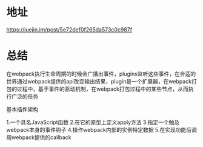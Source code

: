 # 地址
https://juejin.im/post/5e72def0f265da573c0c987f
# 总结
在webpack执行生命周期的时候会广播出事件，plugins监听这些事件，在合适的世界通过webpack提供的api改变输出结果，plugin是一个扩展器，在webpack打包的过程中，基于事件的驱动机制，在webpack打包过程中的某些节点，从而执行广泛的任务

基本插件架构

1.一个具名JavaScript函数
2.在它的原型上定义apply方法
3.指定一个触及webpack本身的事件钩子
4.操作webpack内部的实例特定数据
5.在实现功能后调用webpack提供的callback

